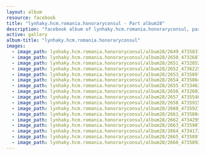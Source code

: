 ```yaml
---
layout: album
resource: facebook
title: "lynhaky.hcm.romania.honoraryconsul - Part album28"
description: "facebook album of lynhaky.hcm.romania.honoraryconsul, part album28."
active: gallery
album-title: "lynhaky.hcm.romania.honoraryconsul"
images:
  - image_path: lynhaky.hcm.romania.honoraryconsul/album28/2649_473583138_1145283426955616_979618685688979039_n.jpg
  - image_path: lynhaky.hcm.romania.honoraryconsul/album28/2650_473268799_1145283433622282_1973747864213611933_n.jpg
  - image_path: lynhaky.hcm.romania.honoraryconsul/album28/2651_473285219_1145282960288996_7573953079944386284_n.jpg
  - image_path: lynhaky.hcm.romania.honoraryconsul/album28/2652_473622550_1145283430288949_3123554005447067869_n.jpg
  - image_path: lynhaky.hcm.romania.honoraryconsul/album28/2653_473589754_1145283376955621_6478507370832010482_n.jpg
  - image_path: lynhaky.hcm.romania.honoraryconsul/album28/2654_473586412_1145283226955636_5650667996307165366_n.jpg
  - image_path: lynhaky.hcm.romania.honoraryconsul/album28/2655_473346275_1145282940288998_4561930436252268838_n.jpg
  - image_path: lynhaky.hcm.romania.honoraryconsul/album28/2656_473260266_1145283346955624_2627714577435578413_n.jpg
  - image_path: lynhaky.hcm.romania.honoraryconsul/album28/2657_473554632_1145283213622304_2815382806580387288_n.jpg
  - image_path: lynhaky.hcm.romania.honoraryconsul/album28/2658_473591553_1145283180288974_7132059953565939302_n.jpg
  - image_path: lynhaky.hcm.romania.honoraryconsul/album28/2660_473592779_1145283403622285_5220525025599633351_n.jpg
  - image_path: lynhaky.hcm.romania.honoraryconsul/album28/2661_473588456_1145283423622283_7402479390782289956_n.jpg
  - image_path: lynhaky.hcm.romania.honoraryconsul/album28/2662_473429546_1145283416955617_3927755149351163114_n.jpg
  - image_path: lynhaky.hcm.romania.honoraryconsul/album28/2663_473590775_1145283420288950_2184845591018745938_n.jpg
  - image_path: lynhaky.hcm.romania.honoraryconsul/album28/2664_473417226_1145283410288951_7080463221311067800_n.jpg
  - image_path: lynhaky.hcm.romania.honoraryconsul/album28/2665_473589146_1145282230289069_1990105649773140185_n.jpg
  - image_path: lynhaky.hcm.romania.honoraryconsul/album28/2666_473589233_1145282233622402_1334321814981007828_n.jpg
---
```

